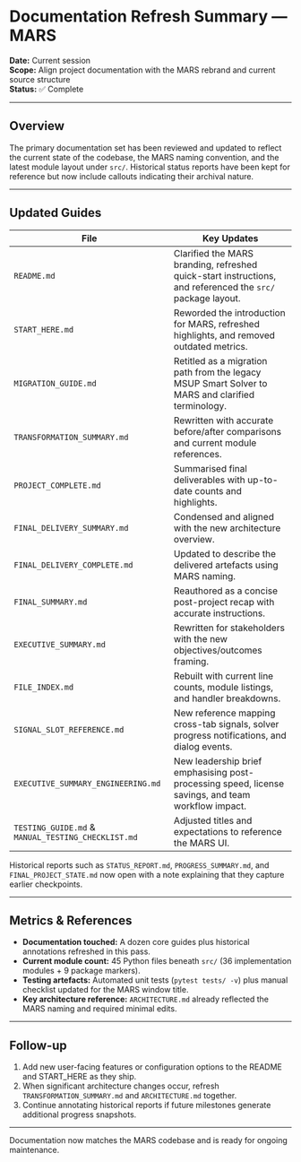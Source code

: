 # Documentation Refresh Summary — MARS

**Date:** Current session  
**Scope:** Align project documentation with the MARS rebrand and current source structure  
**Status:** ✅ Complete

---

## Overview

The primary documentation set has been reviewed and updated to reflect the current state of the codebase, the MARS naming convention, and the latest module layout under `src/`. Historical status reports have been kept for reference but now include callouts indicating their archival nature.

---

## Updated Guides

| File | Key Updates |
|------|-------------|
| `README.md` | Clarified the MARS branding, refreshed quick-start instructions, and referenced the `src/` package layout. |
| `START_HERE.md` | Reworded the introduction for MARS, refreshed highlights, and removed outdated metrics. |
| `MIGRATION_GUIDE.md` | Retitled as a migration path from the legacy MSUP Smart Solver to MARS and clarified terminology. |
| `TRANSFORMATION_SUMMARY.md` | Rewritten with accurate before/after comparisons and current module references. |
| `PROJECT_COMPLETE.md` | Summarised final deliverables with up-to-date counts and highlights. |
| `FINAL_DELIVERY_SUMMARY.md` | Condensed and aligned with the new architecture overview. |
| `FINAL_DELIVERY_COMPLETE.md` | Updated to describe the delivered artefacts using MARS naming. |
| `FINAL_SUMMARY.md` | Reauthored as a concise post-project recap with accurate instructions. |
| `EXECUTIVE_SUMMARY.md` | Rewritten for stakeholders with the new objectives/outcomes framing. |
| `FILE_INDEX.md` | Rebuilt with current line counts, module listings, and handler breakdowns. |
| `SIGNAL_SLOT_REFERENCE.md` | New reference mapping cross-tab signals, solver progress notifications, and dialog events. |
| `EXECUTIVE_SUMMARY_ENGINEERING.md` | New leadership brief emphasising post-processing speed, license savings, and team workflow impact. |
| `TESTING_GUIDE.md` & `MANUAL_TESTING_CHECKLIST.md` | Adjusted titles and expectations to reference the MARS UI. |

Historical reports such as `STATUS_REPORT.md`, `PROGRESS_SUMMARY.md`, and `FINAL_PROJECT_STATE.md` now open with a note explaining that they capture earlier checkpoints.

---

## Metrics & References

- **Documentation touched:** A dozen core guides plus historical annotations refreshed in this pass.
- **Current module count:** 45 Python files beneath `src/` (36 implementation modules + 9 package markers).
- **Testing artefacts:** Automated unit tests (`pytest tests/ -v`) plus manual checklist updated for the MARS window title.
- **Key architecture reference:** `ARCHITECTURE.md` already reflected the MARS naming and required minimal edits.

---

## Follow-up

1. Add new user-facing features or configuration options to the README and START_HERE as they ship.
2. When significant architecture changes occur, refresh `TRANSFORMATION_SUMMARY.md` and `ARCHITECTURE.md` together.
3. Continue annotating historical reports if future milestones generate additional progress snapshots.

---

Documentation now matches the MARS codebase and is ready for ongoing maintenance.
